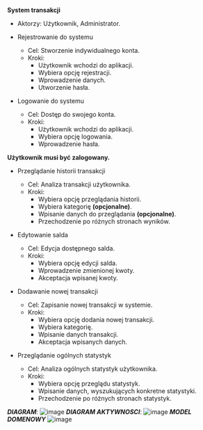 **System transakcji**
- Aktorzy: Użytkownik, Administrator.

+ Rejestrowanie do systemu
  - Cel: Stworzenie indywidualnego konta.
  - Kroki:
    * Użytkownik wchodzi do aplikacji.
    * Wybiera opcję rejestracji.
    * Wprowadzenie danych.
    * Utworzenie hasła.

+ Logowanie do systemu
  - Cel: Dostęp do swojego konta.
  - Kroki: 
    * Użytkownik wchodzi do aplikacji.
    * Wybiera opcję logowania.
    * Wprowadzenie hasła.

**Użytkownik musi być zalogowany.**

+ Przeglądanie historii transakcji
  - Cel: Analiza transakcji użytkownika.
  - Kroki:
    * Wybiera opcję przeglądania historii.
    * Wybiera kategorię **(opcjonalne)**.
    * Wpisanie danych do przeglądania **(opcjonalne)**.
    * Przechodzenie po różnych stronach wyników.

+ Edytowanie salda
  - Cel: Edycja dostępnego salda.
  - Kroki:
    * Wybiera opcję edycji salda.
    * Wprowadzenie zmienionej kwoty.
    * Akceptacja wpisanej kwoty.

+ Dodawanie nowej transakcji
  - Cel: Zapisanie nowej transakcji w systemie.
  - Kroki:
    * Wybiera opcję dodania nowej transakcji.
    * Wybiera kategorię.
    * Wpisanie danych transakcji.
    * Akceptacja wpisanych danych.

+ Przeglądanie ogólnych statystyk
  - Cel: Analiza ogólnych statystyk użytkownika.
  - Kroki:
    * Wybiera opcję przeglądu statystyk.
    * Wpisanie danych, wyszukujących konkretne statystyki.
    * Przechodzenie po różnych stronach statystyk.

***DIAGRAM***:
![image](https://github.com/KrystianWasil/Software-engineering/assets/151478479/3adf2d66-a608-4cb0-94c7-c0484cab2da4)
***DIAGRAM AKTYWNOSCI***:
![image](https://github.com/KrystianWasil/Software-engineering/assets/151478479/02a16ef2-276c-4511-8938-20027449a82c)
***MODEL DOMENOWY***
![image](https://github.com/KrystianWasil/Software-engineering/assets/151478479/d5fd67a5-f90f-4ab8-b1c3-e66c4a36e2cd)





